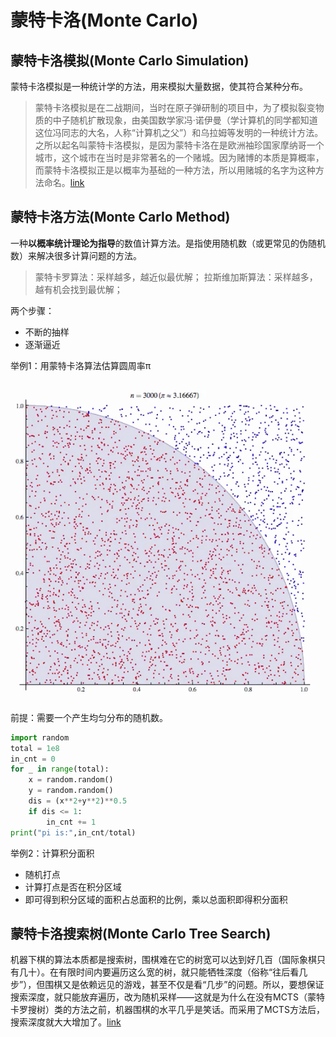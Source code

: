 # 蒙特卡洛(Monte Carlo)

## 蒙特卡洛模拟(Monte Carlo Simulation)

蒙特卡洛模拟是一种统计学的方法，用来模拟大量数据，使其符合某种分布。

> 蒙特卡洛模拟是在二战期间，当时在原子弹研制的项目中，为了模拟裂变物质的中子随机扩散现象，由美国数学家冯·诺伊曼（学计算机的同学都知道这位冯同志的大名，人称“计算机之父”）和乌拉姆等发明的一种统计方法。之所以起名叫蒙特卡洛模拟，是因为蒙特卡洛在是欧洲袖珍国家摩纳哥一个城市，这个城市在当时是非常著名的一个赌城。因为赌博的本质是算概率，而蒙特卡洛模拟正是以概率为基础的一种方法，所以用赌城的名字为这种方法命名。[link](https://zhuanlan.zhihu.com/p/34217180)

## 蒙特卡洛方法(Monte Carlo Method)

一种**以概率统计理论为指导**的数值计算方法。是指使用随机数（或更常见的伪随机数）来解决很多计算问题的方法。

> 蒙特卡罗算法：采样越多，越近似最优解；
> 拉斯维加斯算法：采样越多，越有机会找到最优解；

两个步骤：
* 不断的抽样
* 逐渐逼近

举例1：用蒙特卡洛算法估算圆周率π

![](./pi.png)

前提：需要一个产生均匀分布的随机数。

```python
import random
total = 1e8
in_cnt = 0
for _ in range(total):
    x = random.random()
    y = random.random()
    dis = (x**2+y**2)**0.5
    if dis <= 1:
        in_cnt += 1
print("pi is:",in_cnt/total)
```

举例2：计算积分面积
* 随机打点
* 计算打点是否在积分区域
* 即可得到积分区域的面积占总面积的比例，乘以总面积即得积分面积

## 蒙特卡洛搜索树(Monte Carlo Tree Search)

机器下棋的算法本质都是搜索树，围棋难在它的树宽可以达到好几百（国际象棋只有几十）。在有限时间内要遍历这么宽的树，就只能牺牲深度（俗称“往后看几步”），但围棋又是依赖远见的游戏，甚至不仅是看“几步”的问题。所以，要想保证搜索深度，就只能放弃遍历，改为随机采样——这就是为什么在没有MCTS（蒙特卡罗搜树）类的方法之前，机器围棋的水平几乎是笑话。而采用了MCTS方法后，搜索深度就大大增加了。[link](https://www.zhihu.com/question/20254139/answer/33572009)


